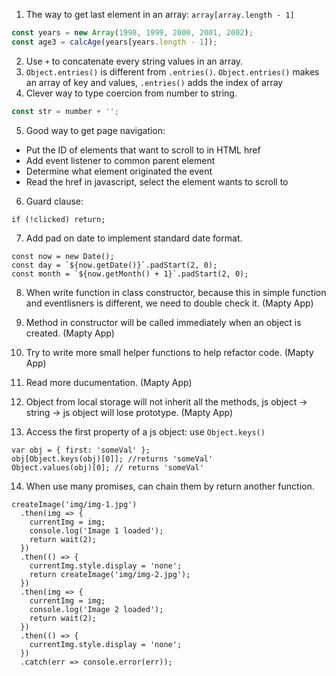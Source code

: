 1. The way to get last element in an array: `array[array.length - 1]`

```Javascript
const years = new Array(1998, 1999, 2000, 2001, 2002);
const age3 = calcAge(years[years.length - 1]);

```

2. Use `+` to concatenate every string values in an array.
3. `Object.entries()` is different from `.entries()`. `Object.entries()` makes an array of key and values, `.entries()` adds the index of array
4. Clever way to type coercion from number to string.

```Javascript
const str = number + '';
```

5. Good way to get page navigation:

- Put the ID of elements that want to scroll to in HTML href
- Add event listener to common parent element
- Determine what element originated the event
- Read the href in javascript, select the element wants to scroll to

6. Guard clause:

```Js
if (!clicked) return;
```

7. Add pad on date to implement standard date format.

```Js
const now = new Date();
const day = `${now.getDate()}`.padStart(2, 0);
const month = `${now.getMonth() + 1}`.padStart(2, 0);
```

8. When write function in class constructor, because this in simple function and eventlisners is different, we need to double check it. (Mapty App)

9. Method in constructor will be called immediately when an object is created. (Mapty App)

10. Try to write more small helper functions to help refactor code. (Mapty App)

11. Read more ducumentation. (Mapty App)
12. Object from local storage will not inherit all the methods, js object -> string -> js object will lose prototype. (Mapty App)

13. Access the first property of a js object: use `Object.keys()`

```Js
var obj = { first: 'someVal' };
obj[Object.keys(obj)[0]]; //returns 'someVal'
Object.values(obj)[0]; // returns 'someVal'
```

14. When use many promises, can chain them by return another function.

```Js
createImage('img/img-1.jpg')
  .then(img => {
    currentImg = img;
    console.log('Image 1 loaded');
    return wait(2);
  })
  .then(() => {
    currentImg.style.display = 'none';
    return createImage('img/img-2.jpg');
  })
  .then(img => {
    currentImg = img;
    console.log('Image 2 loaded');
    return wait(2);
  })
  .then(() => {
    currentImg.style.display = 'none';
  })
  .catch(err => console.error(err));
```
